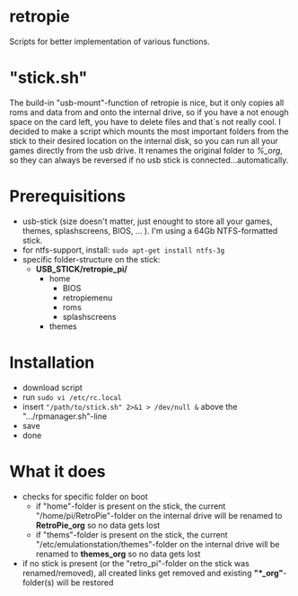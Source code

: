 # retropie
Scripts for better implementation of various functions.

# "stick.sh"

The build-in "usb-mount"-function of retropie is nice, but it only copies all roms and data from and onto the internal drive, so if you have a not enough space on the card left, you have to delete files and that`s not really cool. I decided to make a script which mounts the most important folders from the stick to their desired location on the internal disk, so you can run all your games directly from the usb drive. It renames the original folder to *%_org*, so they can always be reversed if no usb stick is connected...automatically.

# Prerequisitions
- usb-stick (size doesn't matter, just enought to store all your games, themes, splashscreens, BIOS, ... ). I'm using a 64Gb NTFS-formatted stick.
- for ntfs-support, install: `sudo apt-get install ntfs-3g`
- specific folder-structure on the stick:
    - **USB_STICK/retropie_pi/**
      - home
        - BIOS
        - retropiemenu 
        - roms
        - splashscreens
      - themes

# Installation
- download script
- run `sudo vi /etc/rc.local`
- insert `"/path/to/stick.sh" 2>&1 > /dev/null &` above the ".../rpmanager.sh"-line
- save
- done

# What it does

- checks for specific folder on boot
  - if "home"-folder is present on the stick, the current "/home/pi/RetroPie"-folder on the internal drive will be renamed to **RetroPie_org** so no data gets lost
  - if "thems"-folder is present on the stick, the current "/etc/emulationstation/themes"-folder on the internal drive will be renamed to **themes_org** so no data gets lost
- if no stick is present (or the "retro_pi"-folder on the stick was renamed/removed), all created links get removed and existing **"\*_org"**-folder(s) will be restored 
